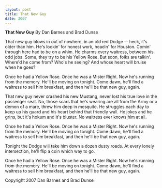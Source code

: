 ```yaml
---
layout: post
title: That New Guy
date: 2007
---
```


<b>That New Guy</b>
By Dan Barnes and Brad Dunse

That new guy blows in out of nowhere,
in an old red Dodge -- heck, it's older than him.
He's lookin' for honest work, headin' for Houston.
Comin' through here had to be on a whim.
He charms every waitress, between his odd jobs.
Some, they try to be his Yellow Rose.
But soon, folks are talkin'. Where'd he come from? Who's he seeing?
And whose heart will bruise when he goes?

Once he had a Yellow Rose.
Once he was a Mister Right.
Now he's running from the memory.
He'll be moving on tonight.
Come dawn, he'll find a waitress
to sell him breakfast, and then
he'll be that new guy, again.

That new guy never crashed his new Mustang,
never lost his true love in the passenger seat.
No, those scars that he's wearing are all from the Army
or a demon of a mare, threw him deep in mesquite.
He struggles each day to keep up his guard
and his heart behind that friendly wall.
He jokes and he grins, but it's hokum and it's bluster.
No waitress ever knows him at all.

Once he had a Yellow Rose.
Once he was a Mister Right.
Now he's running from the memory.
He'll be moving on tonight.
Come dawn, he'll find a waitress
to sell him breakfast, and then
he'll be that new guy, again.

Tonight the Dodge will take him down a dozen dusty roads.
At every lonely intersection,
he'll flip a coin which way to go.

Once he had a Yellow Rose.
Once he was a Mister Right.
Now he's running from the memory.
He'll be moving on tonight.
Come dawn, he'll find a waitress
to sell him breakfast, and then
he'll be that new guy, again.


Copyright 2007 Dan Barnes and Brad Dunse

